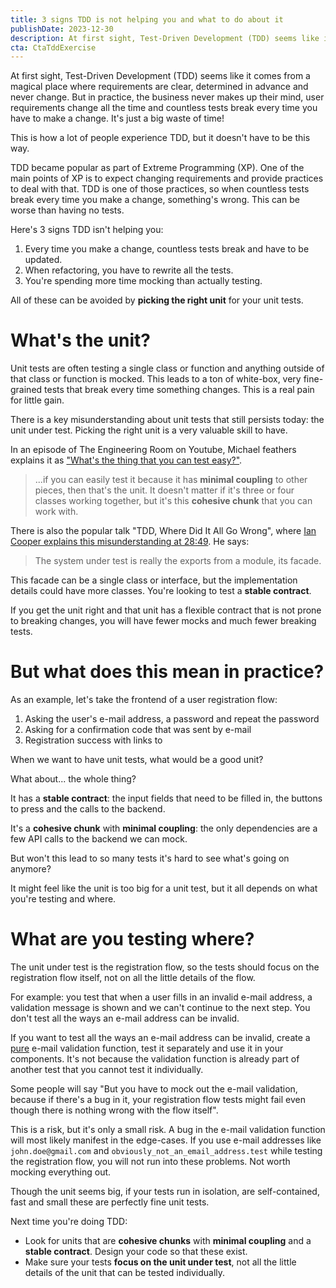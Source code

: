 ```yaml
---
title: 3 signs TDD is not helping you and what to do about it
publishDate: 2023-12-30
description: At first sight, Test-Driven Development (TDD) seems like it comes from a magical place where requirements are clear, determined in advance and never change...
cta: CtaTddExercise
---
```



At first sight, Test-Driven Development (TDD) seems like it comes from a magical place where requirements are clear, determined in advance and never change. But in practice, the business never makes up their mind, user requirements change all the time and countless tests break every time you have to make a change. It's just a big waste of time!

This is how a lot of people experience TDD, but it doesn't have to be this way.

TDD became popular as part of Extreme Programming (XP). One of the main points of XP is to expect changing requirements and provide practices to deal with that. TDD is one of those practices, so when countless tests break every time you make a change, something's wrong. This can be worse than having no tests.

Here's 3 signs TDD isn't helping you:

1. Every time you make a change, countless tests break and have to be updated.
2. When refactoring, you have to rewrite all the tests.
3. You're spending more time mocking than actually testing.

All of these can be avoided by **picking the right unit** for your unit tests.

# What's the unit?

Unit tests are often testing a single class or function and anything outside of that class or function is mocked. This leads to a ton of white-box, very fine-grained tests that break every time something changes. This is a real pain for little gain.

There is a key misunderstanding about unit tests that still persists today: the unit under test. Picking the right unit is a very valuable skill to have.

In an episode of The Engineering Room on Youtube, Michael feathers explains it as ["What's the thing that you can test easy?"](https://www.youtube.com/watch?v=UGD8pMMJlbk&t=1682s).

> ...if you can easily test it because it has **minimal coupling** to other pieces, then that's the unit. It doesn't matter if it's three or four classes working together, but it's this **cohesive chunk** that you can work with.

There is also the popular talk "TDD, Where Did It All Go Wrong", where [Ian Cooper explains this misunderstanding at 28:49](https://www.youtube.com/watch?v=EZ05e7EMOLM&t=1729s). He says:

> The system under test is really the exports from a module, its facade.

This facade can be a single class or interface, but the implementation details could have more classes. You're looking to test a **stable contract**.

If you get the unit right and that unit has a flexible contract that is not prone to breaking changes, you will have fewer mocks and much fewer breaking tests.

# But what does this mean in practice?

As an example, let's take the frontend of a user registration flow:

1. Asking the user's e-mail address, a password and repeat the password
2. Asking for a confirmation code that was sent by e-mail
3. Registration success with links to

When we want to have unit tests, what would be a good unit?

What about... the whole thing?

It has a **stable contract**: the input fields that need to be filled in, the buttons to press and the calls to the backend.

It's a **cohesive chunk** with **minimal coupling**: the only dependencies are a few API calls to the backend we can mock.

But won't this lead to so many tests it's hard to see what's going on anymore?

It might feel like the unit is too big for a unit test, but it all depends on what you're testing and where.

# What are you testing where?

The unit under test is the registration flow, so the tests should focus on the registration flow itself, not on all the little details of the flow.

For example: you test that when a user fills in an invalid e-mail address, a validation message is shown and we can't continue to the next step. You don't test all the ways an e-mail address can be invalid.

If you want to test all the ways an e-mail address can be invalid, create a [pure](https://en.wikipedia.org/wiki/Pure_function) e-mail validation function, test it separately and use it in your components. It's not because the validation function is already part of another test that you cannot test it individually.

Some people will say "But you have to mock out the e-mail validation, because if there's a bug in it, your registration flow tests might fail even though there is nothing wrong with the flow itself".

This is a risk, but it's only a small risk. A bug in the e-mail validation function will most likely manifest in the edge-cases. If you use e-mail addresses like `john.doe@gmail.com` and `obviously_not_an_email_address.test` while testing the registration flow, you will not run into these problems. Not worth mocking everything out.

Though the unit seems big, if your tests run in isolation, are self-contained, fast and small these are perfectly fine unit tests.

Next time you're doing TDD:

* Look for units that are **cohesive chunks** with **minimal coupling** and a **stable contract**. Design your code so that these exist.
* Make sure your tests **focus on the unit under test**, not all the little details of the unit that can be tested individually.
